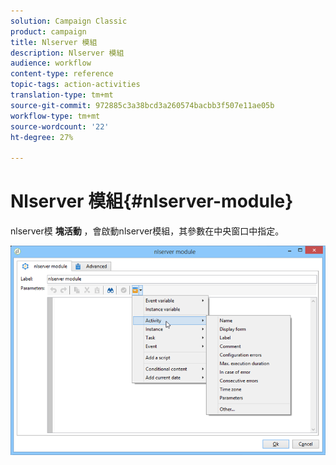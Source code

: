 ```yaml
---
solution: Campaign Classic
product: campaign
title: Nlserver 模組
description: Nlserver 模組
audience: workflow
content-type: reference
topic-tags: action-activities
translation-type: tm+mt
source-git-commit: 972885c3a38bcd3a260574bacbb3f507e11ae05b
workflow-type: tm+mt
source-wordcount: '22'
ht-degree: 27%

---
```



# Nlserver 模組{#nlserver-module}

nlserver模 **塊活動** ，會啟動nlserver模組，其參數在中央窗口中指定。

![](assets/nlserver_module_edit.png)

